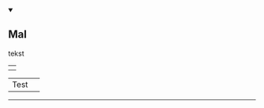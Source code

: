 

<details open>
  <summary>
    <h2>Mal</h2>
  </summary>
  <p>
    tekst
  </p>
  <table>
    <th><img></th>
  </table>
  <table>
    <tr>
      <td>Test</td>
      <th><img" width="200"></th> 
    </tr>
  </table>
  

  <hr>
</details>



